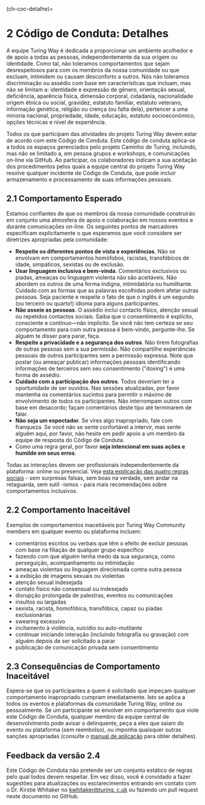 (ch-coc-detalhe)=
# 2 Código de Conduta: Detalhes

A equipe Turing Way é dedicada a proporcionar um ambiente acolhedor e de apoio a todas as pessoas, independentemente da sua origem ou identidade. Como tal, não toleramos comportamentos que sejam desrespeitosos para com os membros da nossa comunidade ou que excluam, intimidem ou causam desconforto a outros. Nós não toleramos discriminação ou assédio com base em características que incluam, mas não se limitam a: identidade e expressão de gênero, orientação sexual, deficiência, aparência física, dimensão corporal, cidadania, nacionalidade origem étnica ou social, gravidez, estatuto familiar, estatuto veterano, informação genética, religião ou crença (ou falta dela), pertencer a uma minoria nacional, propriedade, idade, educação, estatuto socioeconómico, opções técnicas e nível de experiência.

Todos os que participam das atividades do projeto Turing Way devem estar de acordo com este Código de Conduta. Este código de conduta aplica-se a todos os espaços gerenciados pelo projeto Caminho de Turing, incluindo, mas não se limitado a, em pessoa grupos e workshops, e comunicações on-line via GitHub. Ao participar, os colaboradores indicam a sua aceitação dos procedimentos pelos quais a equipe central do projeto Turing Way resolve qualquer incidente de Código de Conduta, que pode incluir armazenamento e processamento de suas informações pessoais.

## 2.1 Comportamento Esperado

Estamos confiantes de que os membros da nossa comunidade construirão em conjunto uma atmosfera de apoio e colaboração em nossos eventos e durante comunicações on-line. Os seguintes pontos de marcadores especificam explicitamente o que esperamos que você considere ser diretrizes apropriadas pela comunidade:

* **Respeite os diferentes pontos de vista e experiências**. Não se envolvam em comportamentos homófobos, racistas, transfóbicos de idade, simpáticos, sexistas ou de exclusão.
* **Usar linguagem inclusiva e bem-vinda**. Comentários exclusivos ou piadas, ameaças ou linguagem violenta não são aceitáveis. Não abordem os outros de uma forma indigna, intimidatória ou humilhante. Cuidado com as formas que as palavras escolhidas podem afetar outras pessoas. Seja paciente e respeite o fato de que o inglês é um segundo (ou terceiro ou quarto!) idioma para alguns participantes.
* **Não asseie as pessoas**. O assédio inclui contacto físico, atenção sexual ou repetidos contactos sociais. Saiba que o consentimento é explícito, consciente e contínuo—não implícito. Se você não tem certeza se seu comportamento para com outra pessoa é bem-vindo, pergunte-lhe. Se alguém te disser para parar, faça.
* **Respeite a privacidade e a segurança dos outros**. Não tirem fotografias de outras pessoas sem a sua permissão. Não compartilhe experiências pessoais de outros participantes sem a permissão expressa. Note que postar (ou ameaçar publicar) informações pessoais identificando informações de terceiros sem seu consentimento ("doxing") é uma forma de assédio.
* **Cuidado com a participação dos outros**. Todos deveriam ter a oportunidade de ser ouvidos. Nas sessões atualizadas, por favor mantenha os comentários sucintos para permitir o máximo de envolvimento de todos os participantes. Não interrompam outros com base em desacordo; façam comentários deste tipo até terminarem de falar.
* **Não seja um espectador**. Se vires algo inapropriado, fale com franqueza. Se você não se sente confortável a intervir, mas sente alguém aqui, por favor, não hesite em pedir apoio a um membro da equipe de resposta do Código de Conduta.
* Como uma regra geral, por favor **seja intencional em suas ações e humilde em seus erros**.

Todas as interações devem ser profissionais independentemente da plataforma: online ou presencial. Veja [esta explicação das quatro regras sociais](https://www.recurse.com/manual#sub-sec-social-rules) - sem surpresas falsas, sem boas na verdade, sem andar na retaguarda, sem sutil -ismos - para mais recomendações sobre comportamentos inclusivos.

## 2.2 Comportamento Inaceitável

Exemplos de comportamentos inaceitáveis por Turing Way Community members em qualquer evento ou plataforma incluem:

* comentários escritos ou verbais que têm o efeito de excluir pessoas com base na filiação de qualquer grupo específico
* fazendo com que alguém tenha medo da sua segurança, como perseguição, acompanhamento ou intimidação
* ameaças violentas ou linguagem direcionada contra outra pessoa
* a exibição de imagens sexuais ou violentas
* atenção sexual indesejada
* contato físico não consensual ou indesejado
* disrupção prolongada de palestras, eventos ou comunicações
* insultos ou largadas
* sexista, racista, homofóbica, transfóbica, capaz ou piadas exclusionárias
* swearing excessivo
* incitamento à violência, suicídio ou auto-mutilante
* continuar iniciando interação (incluindo fotografia ou gravação) com alguém depois de ser solicitado a parar
* publicação de comunicação privada sem consentimento

## 2.3 Consequências de Comportamento Inaceitável

Espera-se que os participantes a quem é solicitado que impeçam qualquer comportamento inapropriado cumpram imediatamente. Isto se aplica a todos os eventos e plataformas da comunidade Turing Way, online ou pessoalmente. Se um participante se envolver em comportamento que viole este Código de Conduta, qualquer membro da equipe central de desenvolvimento pode avisar o delinquente, peça a eles que saiam do evento ou plataforma (sem reembolso), ou imponha quaisquer outras sanções apropriadas (consulte o [manual de aplicação](#4-enforcement-manual) para obter detalhes).

## Feedback da versão 2.4

Este Código de Conduta não pretende ser um conjunto estático de regras pelo qual todos devem respeitar. Em vez disso, você é convidado a fazer sugestões para atualizações ou esclarecimentos entrando em contato com o Dr. Kirstie Whitaker no [kwhitaker@turing. c.uk](mailto:kwhitaker@turing.ac.uk) ou fazendo um pull request neste documento no GitHub.
